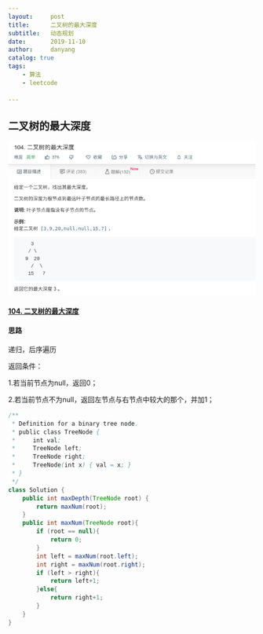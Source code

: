 ```yaml
---
layout:     post
title:      二叉树的最大深度
subtitle:   动态规划
date:       2019-11-10
author:     danyang
catalog: true
tags:
    - 算法
    - leetcode

---
```


## 二叉树的最大深度

![](../img/二叉树的最大深度.png)

#### [104. 二叉树的最大深度](https://leetcode-cn.com/problems/maximum-depth-of-binary-tree/)

#### 思路

递归，后序遍历

返回条件：

1.若当前节点为null，返回0；

2.若当前节点不为null，返回左节点与右节点中较大的那个，并加1；



```java
/**
 * Definition for a binary tree node.
 * public class TreeNode {
 *     int val;
 *     TreeNode left;
 *     TreeNode right;
 *     TreeNode(int x) { val = x; }
 * }
 */
class Solution {
    public int maxDepth(TreeNode root) {
        return maxNum(root);
    }
    public int maxNum(TreeNode root){
        if (root == null){
            return 0;
        }
        int left = maxNum(root.left);
        int right = maxNum(root.right);
        if (left > right){
            return left+1;
        }else{
            return right+1;
        }
    }
}
```


